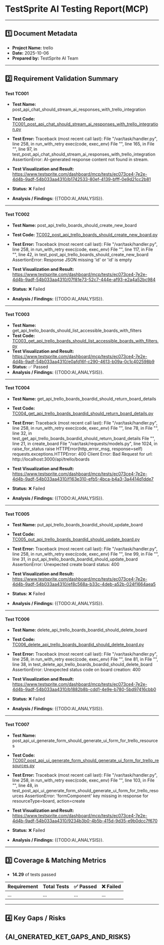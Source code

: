
# TestSprite AI Testing Report(MCP)

---

## 1️⃣ Document Metadata
- **Project Name:** trello
- **Date:** 2025-10-06
- **Prepared by:** TestSprite AI Team

---

## 2️⃣ Requirement Validation Summary

#### Test TC001
- **Test Name:** post_api_chat_should_stream_ai_responses_with_trello_integration
- **Test Code:** [TC001_post_api_chat_should_stream_ai_responses_with_trello_integration.py](./TC001_post_api_chat_should_stream_ai_responses_with_trello_integration.py)
- **Test Error:** Traceback (most recent call last):
  File "/var/task/handler.py", line 258, in run_with_retry
    exec(code, exec_env)
  File "<string>", line 165, in <module>
  File "<string>", line 97, in test_post_api_chat_should_stream_ai_responses_with_trello_integration
AssertionError: AI-generated response content not found in stream.

- **Test Visualization and Result:** https://www.testsprite.com/dashboard/mcp/tests/ec073ce4-7e2e-4d4b-9adf-54b033aa4310/b1742533-80ef-4139-bfff-0e9d21cc2b81
- **Status:** ❌ Failed
- **Analysis / Findings:** {{TODO:AI_ANALYSIS}}.
---

#### Test TC002
- **Test Name:** post_api_trello_boards_should_create_new_board
- **Test Code:** [TC002_post_api_trello_boards_should_create_new_board.py](./TC002_post_api_trello_boards_should_create_new_board.py)
- **Test Error:** Traceback (most recent call last):
  File "/var/task/handler.py", line 258, in run_with_retry
    exec(code, exec_env)
  File "<string>", line 117, in <module>
  File "<string>", line 42, in test_post_api_trello_boards_should_create_new_board
AssertionError: Response JSON missing 'id' or 'id' is empty

- **Test Visualization and Result:** https://www.testsprite.com/dashboard/mcp/tests/ec073ce4-7e2e-4d4b-9adf-54b033aa4310/07f81e73-52c7-444e-af93-e2a4a52bc984
- **Status:** ❌ Failed
- **Analysis / Findings:** {{TODO:AI_ANALYSIS}}.
---

#### Test TC003
- **Test Name:** get_api_trello_boards_should_list_accessible_boards_with_filters
- **Test Code:** [TC003_get_api_trello_boards_should_list_accessible_boards_with_filters.py](./TC003_get_api_trello_boards_should_list_accessible_boards_with_filters.py)
- **Test Visualization and Result:** https://www.testsprite.com/dashboard/mcp/tests/ec073ce4-7e2e-4d4b-9adf-54b033aa4310/e0afd16f-c290-4613-b09a-0c1c402598b9
- **Status:** ✅ Passed
- **Analysis / Findings:** {{TODO:AI_ANALYSIS}}.
---

#### Test TC004
- **Test Name:** get_api_trello_boards_boardid_should_return_board_details
- **Test Code:** [TC004_get_api_trello_boards_boardid_should_return_board_details.py](./TC004_get_api_trello_boards_boardid_should_return_board_details.py)
- **Test Error:** Traceback (most recent call last):
  File "/var/task/handler.py", line 258, in run_with_retry
    exec(code, exec_env)
  File "<string>", line 78, in <module>
  File "<string>", line 32, in test_get_api_trello_boards_boardid_should_return_board_details
  File "<string>", line 21, in create_board
  File "/var/task/requests/models.py", line 1024, in raise_for_status
    raise HTTPError(http_error_msg, response=self)
requests.exceptions.HTTPError: 400 Client Error: Bad Request for url: http://localhost:3000/api/trello/boards

- **Test Visualization and Result:** https://www.testsprite.com/dashboard/mcp/tests/ec073ce4-7e2e-4d4b-9adf-54b033aa4310/f163e310-efb5-4bca-b4a3-3a4414d1dde7
- **Status:** ❌ Failed
- **Analysis / Findings:** {{TODO:AI_ANALYSIS}}.
---

#### Test TC005
- **Test Name:** put_api_trello_boards_boardid_should_update_board
- **Test Code:** [TC005_put_api_trello_boards_boardid_should_update_board.py](./TC005_put_api_trello_boards_boardid_should_update_board.py)
- **Test Error:** Traceback (most recent call last):
  File "/var/task/handler.py", line 258, in run_with_retry
    exec(code, exec_env)
  File "<string>", line 99, in <module>
  File "<string>", line 31, in put_api_trello_boards_boardid_should_update_board
AssertionError: Unexpected create board status: 400

- **Test Visualization and Result:** https://www.testsprite.com/dashboard/mcp/tests/ec073ce4-7e2e-4d4b-9adf-54b033aa4310/ef8c568a-b33c-4deb-a52b-024f1664aea5
- **Status:** ❌ Failed
- **Analysis / Findings:** {{TODO:AI_ANALYSIS}}.
---

#### Test TC006
- **Test Name:** delete_api_trello_boards_boardid_should_delete_board
- **Test Code:** [TC006_delete_api_trello_boards_boardid_should_delete_board.py](./TC006_delete_api_trello_boards_boardid_should_delete_board.py)
- **Test Error:** Traceback (most recent call last):
  File "/var/task/handler.py", line 258, in run_with_retry
    exec(code, exec_env)
  File "<string>", line 81, in <module>
  File "<string>", line 38, in test_delete_api_trello_boards_boardid_should_delete_board
AssertionError: Unexpected status code on board creation: 400

- **Test Visualization and Result:** https://www.testsprite.com/dashboard/mcp/tests/ec073ce4-7e2e-4d4b-9adf-54b033aa4310/b1882b8b-cdd1-4e9e-b780-5bd97416cbb0
- **Status:** ❌ Failed
- **Analysis / Findings:** {{TODO:AI_ANALYSIS}}.
---

#### Test TC007
- **Test Name:** post_api_ui_generate_form_should_generate_ui_form_for_trello_resources
- **Test Code:** [TC007_post_api_ui_generate_form_should_generate_ui_form_for_trello_resources.py](./TC007_post_api_ui_generate_form_should_generate_ui_form_for_trello_resources.py)
- **Test Error:** Traceback (most recent call last):
  File "/var/task/handler.py", line 258, in run_with_retry
    exec(code, exec_env)
  File "<string>", line 103, in <module>
  File "<string>", line 48, in test_post_api_ui_generate_form_should_generate_ui_form_for_trello_resources
AssertionError: 'formComponent' key missing in response for resourceType=board, action=create

- **Test Visualization and Result:** https://www.testsprite.com/dashboard/mcp/tests/ec073ce4-7e2e-4d4b-9adf-54b033aa4310/9234b3b0-4b5b-415d-9d35-e9b0dcc7f670
- **Status:** ❌ Failed
- **Analysis / Findings:** {{TODO:AI_ANALYSIS}}.
---


## 3️⃣ Coverage & Matching Metrics

- **14.29** of tests passed

| Requirement        | Total Tests | ✅ Passed | ❌ Failed  |
|--------------------|-------------|-----------|------------|
| ...                | ...         | ...       | ...        |
---


## 4️⃣ Key Gaps / Risks
{AI_GNERATED_KET_GAPS_AND_RISKS}
---